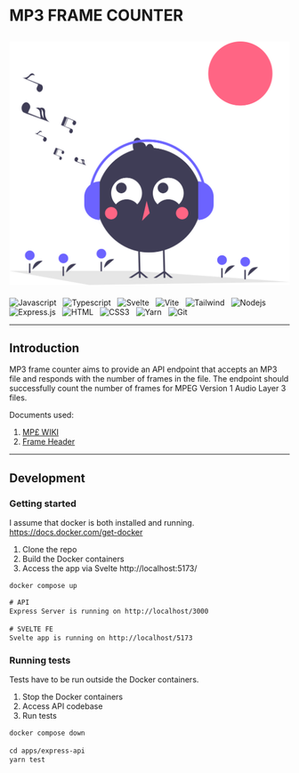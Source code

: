 # MP3 FRAME COUNTER

![undraw_happy_music_g6wc.svg](https://raw.githubusercontent.com/paulambanks/mp3-file-analyser/main/apps/assets/undraw_happy_music_g6wc.svg)
---

![Javascript](https://img.shields.io/badge/Javascript-F0DB4F?style=for-the-badge&labelColor=black&logo=javascript&logoColor=F0DB4F) &nbsp;
![Typescript](https://img.shields.io/badge/Typescript-007acc?style=for-the-badge&labelColor=black&logo=typescript&logoColor=007acc) &nbsp;
![Svelte](https://img.shields.io/badge/svelte-%23f1413d.svg?style=for-the-badge&logo=svelte&logoColor=white) &nbsp;
![Vite](https://img.shields.io/badge/vite-%23646CFF.svg?style=for-the-badge&logo=vite&logoColor=white) &nbsp;
![Tailwind](https://img.shields.io/badge/Tailwind_CSS-092749?style=for-the-badge&logo=tailwindcss&logoColor=06B6D4&labelColor=000000) &nbsp;
![Nodejs](https://img.shields.io/badge/Nodejs-3C873A?style=for-the-badge&labelColor=black&logo=node.js&logoColor=3C873A) &nbsp;
![Express.js](https://img.shields.io/badge/Express.js-000000?style=for-the-badge&logo=express&logoColor=white) &nbsp;
![HTML](https://img.shields.io/badge/HTML5-E34F26?style=for-the-badge&logo=html5&logoColor=white) &nbsp;
![CSS3](https://img.shields.io/badge/CSS3-1572B6?style=for-the-badge&logo=css3&logoColor=white) &nbsp;
![Yarn](https://img.shields.io/badge/yarn-%232C8EBB.svg?style=for-the-badge&logo=yarn&logoColor=white) &nbsp;
![Git](https://img.shields.io/badge/Git-F05032?style=for-the-badge&logo=git&logoColor=white)

---

## Introduction

MP3 frame counter aims to provide an API endpoint that accepts an MP3 file and responds with the number of frames in the file.
The endpoint should successfully count the number of frames for MPEG Version 1 Audio Layer 3 files.

Documents used:
1. [MP£ WIKI](https://en.wikipedia.org/wiki/MP3#/media/File:Mp3filestructure.svg)
2. [Frame Header](http://www.mp3-tech.org/programmer/frame_header.html#:~:text=The%20frame%20header%20itself%20is,feature%20an%20optional%20CRC%20checksum.)

---

## Development
### Getting started

I assume that docker is both installed and running.
https://docs.docker.com/get-docker

1. Clone the repo
2. Build the Docker containers
3. Access the app via Svelte http://localhost:5173/

```shell
docker compose up
```

```
# API
Express Server is running on http://localhost/3000

# SVELTE FE
Svelte app is running on http://localhost/5173
```

### Running tests

Tests have to be run outside the Docker containers.
1. Stop the Docker containers
2. Access API codebase
3. Run tests

```shell
docker compose down

cd apps/express-api
yarn test
```




